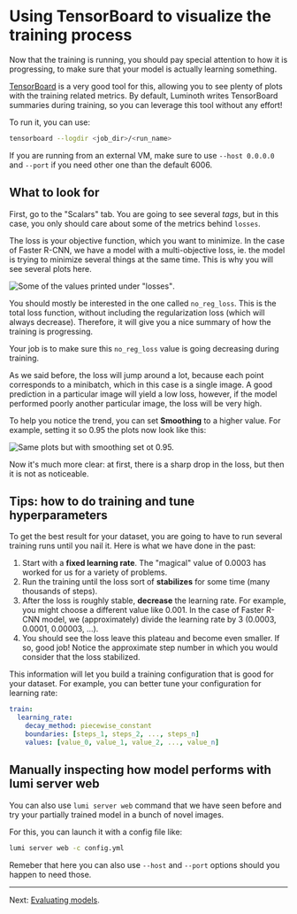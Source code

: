 # Using TensorBoard to visualize the training process

Now that the training is running, you should pay special attention to how it is
progressing, to make sure that your model is actually learning something.

[TensorBoard](https://www.tensorflow.org/guide/summaries_and_tensorboard) is a very good
tool for this, allowing you to see plenty of plots with the training related metrics. By
default, Luminoth writes TensorBoard summaries during training, so you can leverage this
tool without any effort!

To run it, you can use:

```bash
tensorboard --logdir <job_dir>/<run_name>
```

If you are running from an external VM, make sure to use `--host 0.0.0.0` and `--port` if you need other one than the default 6006.

## What to look for

First, go to the "Scalars" tab. You are going to see several _tags_, but in this case, you only should care about some of the metrics behind `losses`.

The loss is your objective function, which you want to minimize. In the case of Faster R-CNN, we have a model with a multi-objective loss, ie. the model is trying to minimize several things at the same time. This is why you will see several plots here.

![Some of the values printed under "losses"](https://user-images.githubusercontent.com/1590959/44644846-5ddac700-a98a-11e8-941a-b66db607e486.png).

You should mostly be interested in the one called `no_reg_loss`. This is the total loss function, without including the regularization loss (which will always decrease). Therefore, it will give you a nice summary of how the training is progressing.

Your job is to make sure this `no_reg_loss` value is going decreasing during training.

As we said before, the loss will jump around a lot, because each point corresponds to a minibatch, which in this case is a single image. A good prediction in a particular image will yield a low loss, however, if the model performed poorly another particular image, the loss will be very high.

To help you notice the trend, you can set **Smoothing** to a higher value. For example, setting it so 0.95 the plots now look like this:

![Same plots but with smoothing set ot 0.95.](https://user-images.githubusercontent.com/1590959/44645066-215b9b00-a98b-11e8-8ad7-7049d5e6b724.png)

Now it's much more clear: at first, there is a sharp drop in the loss, but then it is not as noticeable.

## Tips: how to do training and tune hyperparameters

To get the best result for your dataset, you are going to have to run several training
runs until you nail it. Here is what we have done in the past:

1. Start with a **fixed learning rate**. The "magical" value of 0.0003 has worked for us
   for a variety of problems.
2. Run the training until the loss sort of **stabilizes** for some time (many thousands of
   steps).
3. After the loss is roughly stable, **decrease** the learning rate. For example, you
   might choose a different value like 0.001. In the case of Faster R-CNN model, we
   (approximately) divide the learning rate by 3 (0.0003, 0.0001, 0.00003, ...).
4. You should see the loss leave this plateau and become even smaller. If so, good job!
   Notice the approximate step number in which you would consider that the loss
   stabilized.

This information will let you build a training configuration that is good for your dataset. For example, you can better tune your configuration for learning rate:

```yml
train:
  learning_rate:
    decay_method: piecewise_constant
    boundaries: [steps_1, steps_2, ..., steps_n]
    values: [value_0, value_1, value_2, ..., value_n]
```

## Manually inspecting how model performs with lumi server web

You can also use `lumi server web` command that we have seen before and try your partially trained model in a bunch of novel images.

For this, you can launch it with a config file like:

```bash
lumi server web -c config.yml
```

Remeber that here you can also use `--host` and `--port` options should you happen to need
those.

---

Next: [Evaluating models](/hands-on-2/05-Evaluating-models.md).
